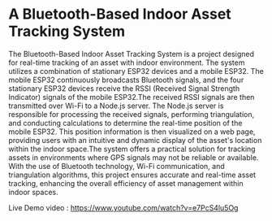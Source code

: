 # A Bluetooth-Based Indoor Asset Tracking System 
The Bluetooth-Based Indoor Asset Tracking System is a project designed for real-time tracking of an asset with indoor environment. The system utilizes a combination of stationary ESP32 devices and a mobile ESP32. The mobile ESP32 continuously broadcasts Bluetooth signals, and the four stationary ESP32 devices receive the RSSI (Received Signal Strength Indicator) signals of the mobile ESP32.The received RSSI signals are then transmitted over Wi-Fi to a Node.js server. The Node.js server is responsible for processing the received signals, performing triangulation, and conducting calculations to determine the real-time position of the mobile ESP32. This position information is then visualized on a web page, providing users with an intuitive and dynamic display of the asset's location within the indoor space.The system offers a practical solution for tracking assets in environments where GPS signals may not be reliable or available. With the use of Bluetooth technology, Wi-Fi communication, and triangulation algorithms, this project ensures accurate and real-time asset tracking, enhancing the overall efficiency of asset management within indoor spaces.


Live Demo video :  https://www.youtube.com/watch?v=e7PcS4lu5Og

